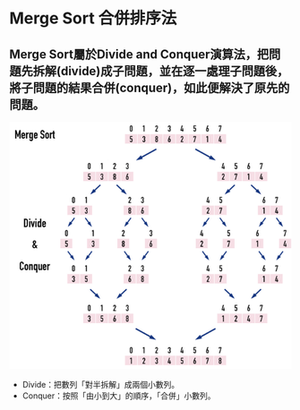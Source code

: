 # Merge Sort 合併排序法
## Merge Sort屬於Divide and Conquer演算法，把問題先拆解(divide)成子問題，並在逐一處理子問題後，將子問題的結果合併(conquer)，如此便解決了原先的問題。
![image](https://github.com/06170228/my-note/blob/master/Image/merge.png)

* Divide：把數列「對半拆解」成兩個小數列。
* Conquer：按照「由小到大」的順序，「合併」小數列。
